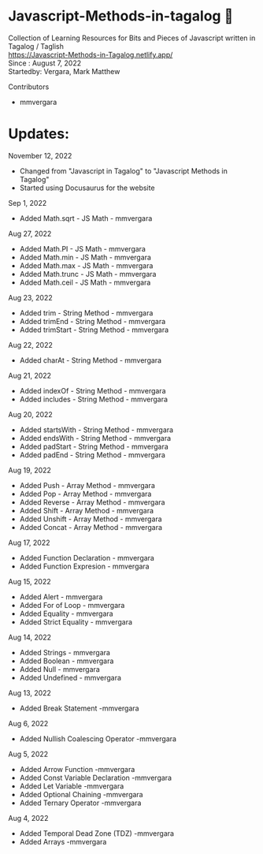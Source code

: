 # Javascript-Methods-in-tagalog 🌟

Collection of Learning Resources for Bits and Pieces of Javascript written in Tagalog / Taglish <br/>
https://Javascript-Methods-in-Tagalog.netlify.app/ <br/>
Since : August 7, 2022 <br/>
Startedby: Vergara, Mark Matthew <br/>

Contributors

- mmvergara

# Updates:

November 12, 2022

- Changed from "Javascript in Tagalog" to "Javascript Methods in Tagalog"
- Started using Docusaurus for the website

Sep 1, 2022

- Added Math.sqrt - JS Math - mmvergara

Aug 27, 2022

- Added Math.PI - JS Math - mmvergara
- Added Math.min - JS Math - mmvergara
- Added Math.max - JS Math - mmvergara
- Added Math.trunc - JS Math - mmvergara
- Added Math.ceil - JS Math - mmvergara

Aug 23, 2022

- Added trim - String Method - mmvergara
- Added trimEnd - String Method - mmvergara
- Added trimStart - String Method - mmvergara

Aug 22, 2022

- Added charAt - String Method - mmvergara

Aug 21, 2022

- Added indexOf - String Method - mmvergara
- Added includes - String Method - mmvergara

Aug 20, 2022

- Added startsWith - String Method - mmvergara
- Added endsWith - String Method - mmvergara
- Added padStart - String Method - mmvergara
- Added padEnd - String Method - mmvergara

Aug 19, 2022

- Added Push - Array Method - mmvergara
- Added Pop - Array Method - mmvergara
- Added Reverse - Array Method - mmvergara
- Added Shift - Array Method - mmvergara
- Added Unshift - Array Method - mmvergara
- Added Concat - Array Method - mmvergara

Aug 17, 2022

- Added Function Declaration - mmvergara
- Added Function Expresion - mmvergara

Aug 15, 2022

- Added Alert - mmvergara
- Added For of Loop - mmvergara
- Added Equality - mmvergara
- Added Strict Equality - mmvergara

Aug 14, 2022

- Added Strings - mmvergara
- Added Boolean - mmvergara
- Added Null - mmvergara
- Added Undefined - mmvergara

Aug 13, 2022

- Added Break Statement -mmvergara

Aug 6, 2022

- Added Nullish Coalescing Operator -mmvergara

Aug 5, 2022

- Added Arrow Function -mmvergara
- Added Const Variable Declaration -mmvergara
- Added Let Variable -mmvergara
- Added Optional Chaining -mmvergara
- Added Ternary Operator -mmvergara

Aug 4, 2022

- Added Temporal Dead Zone (TDZ) -mmvergara
- Added Arrays -mmvergara
